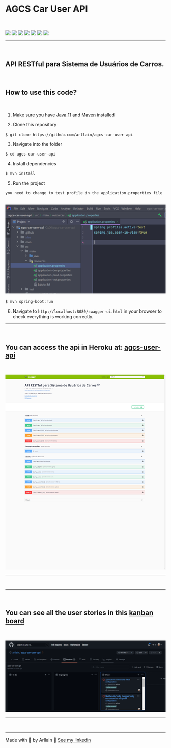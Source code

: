 # AGCS Car User API
&nbsp;

![](https://img.shields.io/badge/java_11-✓-green.svg)
![](https://img.shields.io/badge/spring_boot-✓-green.svg)
![](https://img.shields.io/badge/h2-✓-green.svg)
![](https://img.shields.io/badge/Hibernate/JPA-✓-green.svg)
![](https://img.shields.io/badge/PostgreSQL-✓-green.svg)
![](https://img.shields.io/badge/jwt-✓-green.svg)
![](https://img.shields.io/badge/swagger_2-✓-green.svg)

***


&nbsp;

## API RESTful para Sistema de Usuários de Carros.

&nbsp;
&nbsp;

## How to use this code?
&nbsp;

1. Make sure you have [Java 11](https://www.java.com/download/) and [Maven](https://maven.apache.org) installed


2. Clone this repository
  
```
$ git clone https://github.com/arllain/agcs-car-user-api
```

3. Navigate into the folder  

```
$ cd agcs-car-user-api
```

4. Install dependencies

```
$ mvn install
```

5. Run the project

```
you need to change to test profile in the application.properties file
 
```
<p align="left">
  <img alt="Layout" src=".github/test-profile.png" width="600">
</p>





```
$ mvn spring-boot:run
```

6. Navigate to `http://localhost:8080/swagger-ui.html` in your browser to check everything is working correctly. 


***
&nbsp;

## You can access the api in Heroku at: [agcs-user-api](https://agcs-car-user-api.herokuapp.com/swagger-ui.html)

&nbsp;

<p align="left">
  <img alt="Layout" src=".github/agcs-car-user-api.herokuapp.com_swagger-ui.html.png" width="800">
</p>

***
&nbsp;

***
&nbsp;

## You can see all the user stories in this [kanban board](https://github.com/arllain/agcs-car-user-api/projects/1)

&nbsp;

<p align="left">
  <img alt="Layout" src=".github/quadro kanban.png" width="800">
</p>

***
&nbsp;


---

Made with 💜 by Arllain 👋 [See my linkedin](https://www.linkedin.com/in/arllain/)
